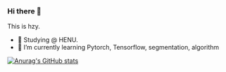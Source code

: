 ### Hi there 👋

This is hzy.

- 🔭 Studying @ HENU.
- 🌱 I’m currently learning Pytorch, Tensorflow, segmentation, algorithm

[![Anurag's GitHub stats](https://github-readme-stats.vercel.app/api?username=Watermelon-henu&show_icons=true&theme=radical)](https://github.com/anuraghazra/github-readme-stats)
